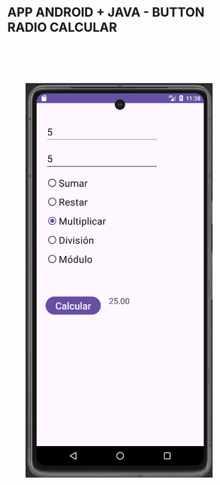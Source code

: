# APP ANDROID + JAVA - BUTTON RADIO CALCULAR

<br>
 <h1 align="center">
  <br>
  <img src="https://github.com/IvBanzaga/ButtonRadioCalcular/blob/master/img/captura.png" alt="Android Studio">
  <br>
  <br>
</h1>
<br>
<br>

<ol>
  <!--<li><a href="https://dbdocs.io/ivan.cpweb/urbanManager" target="_blank">Documentación Base de datos de UrbanManager</a></li>-->
</ol>

<br>
<br>
